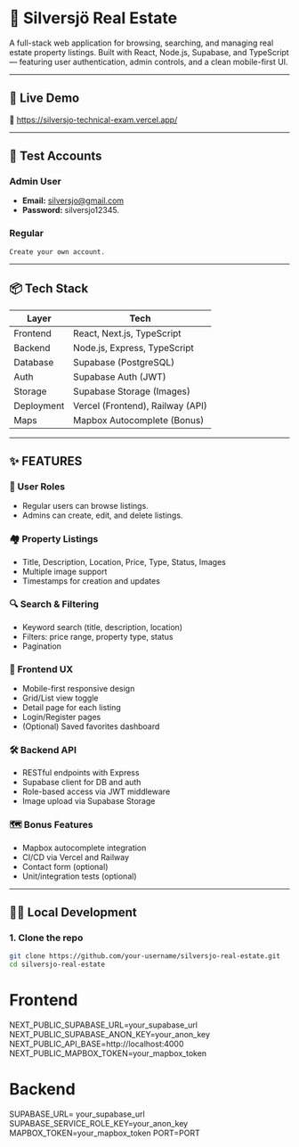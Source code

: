 # 🏡 Silversjö Real Estate

A full-stack web application for browsing, searching, and managing real estate property listings. Built with React, Node.js, Supabase, and TypeScript — featuring user authentication, admin controls, and a clean mobile-first UI.

---

## 🚀 Live Demo

🔗 https://silversjo-technical-exam.vercel.app/

---

## 👥 Test Accounts

### Admin User

- **Email:** silversjo@gmail.com
- **Password:** silversjo12345.

### Regular

    Create your own account.

---

## 📦 Tech Stack

| Layer      | Tech                             |
| ---------- | -------------------------------- |
| Frontend   | React, Next.js, TypeScript       |
| Backend    | Node.js, Express, TypeScript     |
| Database   | Supabase (PostgreSQL)            |
| Auth       | Supabase Auth (JWT)              |
| Storage    | Supabase Storage (Images)        |
| Deployment | Vercel (Frontend), Railway (API) |
| Maps       | Mapbox Autocomplete (Bonus)      |

---

## ✨ FEATURES

### 🔐 User Roles

- Regular users can browse listings.
- Admins can create, edit, and delete listings.

### 🏘️ Property Listings

- Title, Description, Location, Price, Type, Status, Images
- Multiple image support
- Timestamps for creation and updates

### 🔍 Search & Filtering

- Keyword search (title, description, location)
- Filters: price range, property type, status
- Pagination

### 📱 Frontend UX

- Mobile-first responsive design
- Grid/List view toggle
- Detail page for each listing
- Login/Register pages
- (Optional) Saved favorites dashboard

### 🛠️ Backend API

- RESTful endpoints with Express
- Supabase client for DB and auth
- Role-based access via JWT middleware
- Image upload via Supabase Storage

### 🗺️ Bonus Features

- Mapbox autocomplete integration
- CI/CD via Vercel and Railway
- Contact form (optional)
- Unit/integration tests (optional)

---

## 🧑‍💻 Local Development

### 1. Clone the repo

```bash
git clone https://github.com/your-username/silversjo-real-estate.git
cd silversjo-real-estate
```

# Frontend

NEXT_PUBLIC_SUPABASE_URL=your_supabase_url
NEXT_PUBLIC_SUPABASE_ANON_KEY=your_anon_key
NEXT_PUBLIC_API_BASE=http://localhost:4000
NEXT_PUBLIC_MAPBOX_TOKEN=your_mapbox_token

# Backend

SUPABASE_URL= your_supabase_url
SUPABASE_SERVICE_ROLE_KEY=your_anon_key
MAPBOX_TOKEN=your_mapbox_token
PORT=PORT
